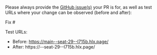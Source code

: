 Please always provide the [GitHub issue(s)](../issues) your PR is for, as well as test URLs where your change can be observed (before and after):

Fix #<gh-issue-id>

Test URLs:
- Before: https://main--seat-29--l715b.hlx.page/
- After: https://<branch>--seat-29--l715b.hlx.page/
